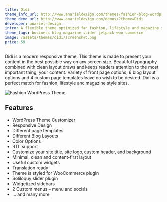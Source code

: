 ```yaml
---
title: Didi
theme_info_url: http://www.anarieldesign.com/themes/fashion-blog-wordpress-theme/
theme_demo_url: http://www.anarieldesign.com/demos/?theme=Didi
developer: anariel-design
intro: A flexible theme optimized for fashion, lifestyle and magazine style sites.
theme_tags: business blog magazine slider jetpack woo-commerce
image: /assets/themes/didi/screenshot.png
price: 59
---
```

Didi is a modern responsive theme. This theme is made to present your content in the best possible way on any screen size. Beautiful typography combined with clean layout draws and keeps readers attention to the most important thing, your content. Variety of front page options, 6 blog layout options and 4 custom page templates leave no wish to be desired. Didi is a perfect match for fashion, lifestyle and magazine style sites.

<img src="http://www.anarieldesign.com/themedemos/marketimages/dididemo.jpg" alt="Fashion WordPress Theme" />

## Features

* WordPress Theme Customizer
* Responsive Design
* Different page templates
* Different Blog Layouts
* Color Options
* RTL support
* Customize your site title, site logo, custom header, and background
* Minimal, clean and content-first layout
* Useful custom widgets
* Translation ready
* Theme is styled for WooCommerce plugin
* Soliloquy slider plugin
* Widgetized sidebars
* 2 Custom menus – menu and socials
* ... and many more
